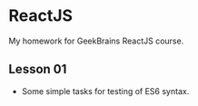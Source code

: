 # ReactJS
My homework for GeekBrains ReactJS course.

## Lesson 01

* Some simple tasks for testing of ES6 syntax.
